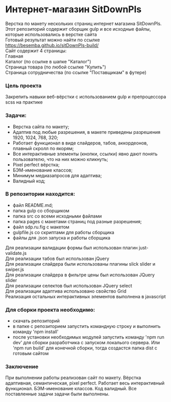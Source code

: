 # Интернет-магазин SitDownPls
Верстка по макету нескольких страниц интернет магазина SitDownPls. 
Этот репозиторий содержит сборщик gulp и все исходные файлы, которые использовались в верстке сайта <br>
Готовый результат можно найти по ссылке https://besemba.github.io/sitDownPls-build/ <br>
Сайт содержит 4 страницы: <br>
Главная <br>
Каталог (по ссылке в шапке "Каталог") <br>
Страница товара (по любой ссылке "Купить") <br>
Страница сотрудничества (по ссылке "Поставщикам" в футере) <br>

### Цель проекта 
Закрепить навыки веб-вёрстки с использованием gulp и препроцессора scss на практике
	
### Задачи: 
- Верстка сайта по макету;
- Адаптив под любые разрешения, в макете приведены разрешения 1920, 1024, 768, 320;
- Работает функционал в виде слайдеров, табов, аккордеонов, плавный скролл по якорям;
- Все интерактивные элементы (кнопки, ссылки) явно дают понять пользователю, что на них можно кликнуть;
- Pixel perfect вёрстка;
- БЭМ-именование классов;
- Минимум медиазапросов для адаптива;
- Валидный код;

### В репозитории находится:
- файл README.md;
- папка gulp со сборщиком
- папка src со всеми исходными файлами
- папка pages с макетами страниц под разные разрешения;
- файл sdp.ru.fig с макетом
- gulpfile.js со скриптами для работы сборщика
- файлы для .json запуска и работы сборщика

Для реализации валидации формы был использован плагин just-validate.js <br>
Для реализации табов был использован jQuery <br>
Для реализации слайдера были использованы плагины slick slider и swiper.js <br>
Для реализации слайдера в фильтре цены был использован JQuery slider <br>
Для реализации селектов был использован JQuery select <br>
Для реализации адаптива использовано свойство Grid <br>
Реализация остальных интерактивных элементов выполнена в javascript <br>

### Для сборки проекта необходимо:
- скачать репозиторий
- в папке с репозиторием запустить командную строку и выполнить команду 'npm install'
- после установки необходимых модулей запустить команду 'npm run dev' для сборки разработчика с запуском локалього сервера. Или 'npm run build' для конечной сборки, тогда создастся папка dist с готовым сайтом


### Заключение
При выполнении работы реализован сайт по макету. Вёрстка адаптивная, семантическая, pixel perfect. Работает весь интерактивный функционал. БЭМ-именование классов. Код валидный. Все поставленные задачи задачи были выполнены.
